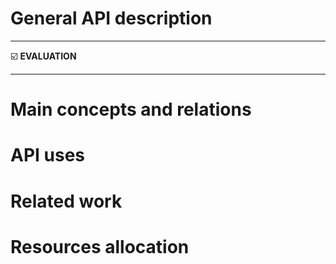 # General API description
---

:ballot_box_with_check: **EVALUATION**

---
# Main concepts and relations
# API uses
# Related work
# Resources allocation